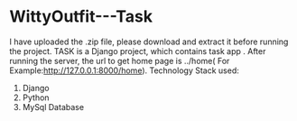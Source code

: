 # WittyOutfit---Task
I have uploaded the .zip file, please download and extract it before running the project. TASK is a Django project, which contains task app . After running the server, the url to get home page is ../home( For Example:http://127.0.0.1:8000/home).
Technology Stack used:
1) Django
2) Python
3) MySql Database
